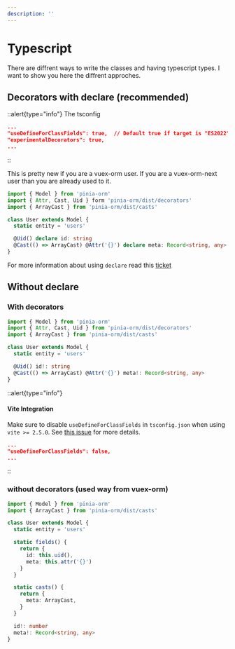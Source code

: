 ```yaml
---
description: ''
---
```


# Typescript

There are diffrent ways to write the classes and having typescript types. I want to show you here the diffrent approches.

## Decorators with declare (recommended)

::alert{type="info"}
The tsconfig
```json
...
"useDefineForClassFields": true,  // Default true if target is "ES2022" or "ESNext"
"experimentalDecorators": true,
...
```
::

This is pretty new if you are a vuex-orm user. If you are a vuex-orm-next user than you are already used to it.

````ts
import { Model } from 'pinia-orm'
import { Attr, Cast, Uid } form 'pinia-orm/dist/decorators'
import { ArrayCast } from 'pinia-orm/dist/casts'

class User extends Model {
  static entity = 'users'

  @Uid() declare id: string
  @Cast(() => ArrayCast) @Attr('{}') declare meta: Record<string, any>
}
````

For more information about using `declare` read this [ticket](https://github.com/CodeDredd/pinia-orm/issues/148) 

## Without declare

### With decorators

````ts
import { Model } from 'pinia-orm'
import { Attr, Cast, Uid } from 'pinia-orm/dist/decorators'
import { ArrayCast } from 'pinia-orm/dist/casts'

class User extends Model {
  static entity = 'users'

  @Uid() id!: string
  @Cast(() => ArrayCast) @Attr('{}') meta!: Record<string, any>
}
````

::alert{type="info"}
#### **Vite Integration**

Make sure to disable `useDefineForClassFields` in `tsconfig.json` when using `vite >= 2.5.0`. See [this issue](https://github.com/vitejs/vite/issues/4636) for more details.

```json
...
"useDefineForClassFields": false,
...
```
::

### without decorators (used way from vuex-orm)



````ts
import { Model } from 'pinia-orm'
import { ArrayCast } from 'pinia-orm/dist/casts'

class User extends Model {
  static entity = 'users'

  static fields() {
    return {
      id: this.uid(),
      meta: this.attr('{}')
    }
  }

  static casts() {
    return {
      meta: ArrayCast,
    }
  }

  id!: number
  meta!: Record<string, any>
}
````
